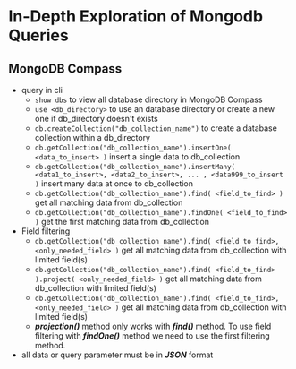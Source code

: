 # In-Depth Exploration of Mongodb Queries

## MongoDB Compass
- query in cli
    - ```show dbs``` to view all database directory in MongoDB Compass
    - ```use <db_directory>``` to use an database directory or create a new one if db_directory doesn't exists
    - ```db.createCollection("db_collection_name")``` to create a database collection within a db_directory
    - ```db.getCollection("db_collection_name").insertOne( <data_to_insert> )``` insert a single data to db_collection
    - ```db.getCollection("db_collection_name").insertMany( <data1_to_insert>, <data2_to_insert>, ... , <data999_to_insert )``` insert many data at once to db_collection
    - ```db.getCollection("db_collection_name").find( <field_to_find> )``` get all matching data from db_collection
    - ```db.getCollection("db_collection_name").findOne( <field_to_find> )``` get the first matching data from db_collection
- Field filtering
    - ```db.getCollection("db_collection_name").find( <field_to_find>, <only_needed_field> )``` get all matching data from db_collection with limited field(s)
    - ```db.getCollection("db_collection_name").find( <field_to_find> ).project( <only_needed_field> )``` get all matching data from db_collection with limited field(s)
    - ```db.getCollection("db_collection_name").find( <field_to_find>, <only_needed_field> )``` get all matching data from db_collection with limited field(s)
    - **_projection()_** method only works with **_find()_** method. To use field filtering with **_findOne()_** method we need to use the first filtering method.
- all data or query parameter must be in **_JSON_** format
